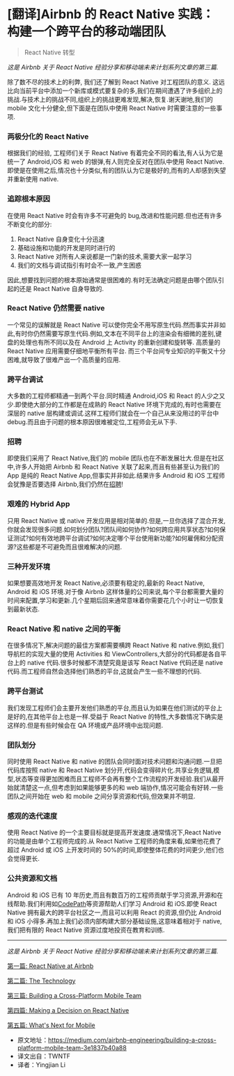 
# [翻译]Airbnb 的 React Native 实践： 构建一个跨平台的移动端团队

> React Native 转型

_这是 Airbnb 关于 React Native 经验分享和移动端未来计划系列文章的第三篇._

除了数不尽的技术上的利弊, 我们还了解到 React Native 对工程团队的意义. 这远比向当前平台中添加一个新库或模式要复杂的多,我们在期间遭遇了许多组织上的挑战.与技术上的挑战不同,组织上的挑战更难发现,解决,恢复.谢天谢地,我们的 mobile 文化十分健全,但下面是在团队中使用 React Native 时需要注意的一些事项.

### 两极分化的 React Native

根据我们的经验, 工程师们关于 React Native 有着完全不同的看法,有人认为它是统一了 Android,iOS 和 web 的银弹,有人则完全反对在团队中使用 React Native.即使是在使用之后,情况也十分类似,有的团队认为它是极好的,而有的人却感到失望并重新使用 native.

### 追踪根本原因

在使用 React Native 时会有许多不可避免的 bug,改进和性能问题.但也还有许多不断变化的部分:

1.  React Native 自身变化十分迅速
2.  基础设施和功能的开发是同时进行的
3.  React Native 对所有人来说都是一门新的技术,需要大家一起学习
4.  我们的文档与调试指引有时会不一致,产生困惑

因此,想要找到问题的根本原始通常是很困难的.有时无法确定问题是由哪个团队引起的还是 React Native 自身导致的.

### React Native 仍然需要 native

一个常见的误解就是 React Native 可以使你完全不用写原生代码.然而事实并非如此,有时你仍然需要写原生代码.例如,文本在不同平台上的渲染会有细微的差别,键盘的处理也有所不同以及在 Android 上 Activity 的重新创建和旋转等. 高质量的 React Native 应用需要仔细地平衡所有平台. 而三个平台间专业知识的平衡又十分困难,就导致了很难产出一个高质量的应用.

### 跨平台调试

大多数的工程师都精通一到两个平台.同时精通 Android,iOS 和 React 的人少之又少.即使绝大部分的工作都是在成熟的 React Native 环境下完成的,有时也需要在深层的 native 层构建或调试.这样工程师们就会在一个自己从来没用过的平台中 debug.而且由于问题的根本原因很难被定位,工程师会无从下手.

### 招聘

即使我们采用了 React Native,我们的 mobile 团队也在不断发展壮大.但是在社区中,许多人开始把 Airbnb 和 React Native 关联了起来,而且有些甚至认为我们的 App 是纯的 React Native App,但事实并非如此.结果许多 Android 和 iOS 工程师会犹豫是否要选择 Airbnb,我们仍然在[招聘](https://www.airbnb.com/careers/departments/engineering)!

### 艰难的 Hybrid App

只用 React Native 或 native 开发应用是相对简单的.但是,一旦你选择了混合开发,你就会发现很多问题.如何划分团队?团队间如何协作?如何跨应用共享状态?如何保证测试?如何有效地跨平台调试?如何决定哪个平台使用新功能?如何雇佣和分配资源?这些都是不可避免而且很难解决的问题.

### 三种开发环境

如果想要高效地开发 React Native,必须要有稳定的,最新的 React Native, Android 和 iOS 环境.对于像 Airbnb 这样体量的公司来说,每个平台都需要大量的时间来配置,学习和更新.几个星期后回来通常意味着你需要花几个小时让一切恢复到最新状态.

### React Native 和 native 之间的平衡

在很多情况下,解决问题的最佳方案都需要横跨 React Native 和 native.例如,我们导航栏的实现大量的使用 Activities 和 ViewControllers,大部分的代码都是各自平台上的 native 代码.很多时候都不清楚究竟是该写 React Native 代码还是 native 代码.而工程师自然会选择他们熟悉的平台,这就会产生一些不理想的代码.

### 跨平台测试

我们发现工程师们会主要开发他们熟悉的平台,而且认为如果在他们测试的平台上是好的,在其他平台上也是一样.受益于 React Native 的特性,大多数情况下确实是这样的.但是有些时候会在 QA 环境或产品环境中出现问题.

### 团队划分

同时使用 React Native 和 native 的团队会同时面对技术问题和沟通问题.一旦把代码库按照 native 和 React Native 划分开,代码会变得碎片化.共享业务逻辑,模型,状态等变得更加困难而且工程师不会再有整个工作流程的开发经验.我们从最开始就清楚这一点,但考虑到如果能够更多的和 web 端协作,情况可能会有好转.一些团队之间开始在 web 和 mobile 之间分享资源和代码,但效果并不明显.

### 感观的迭代速度

使用 React Native 的一个主要目标就是提高开发速度.通常情况下,React Native 的功能是由单个工程师完成的.从 React Native 工程师的角度来看,如果他花费了超过 Android 或 iOS 上开发时间的 50%的时间,即使整体花费的时间更少,他们也会觉得更长.

### 公共资源和文档

Android 和 iOS 已有 10 年历史,而且有数百万的工程师贡献于学习资源,开源和在线帮助.我们利用如[CodePath](https://codepath.com/androidbootcamp)等资源帮助人们学习 Android 和 iOS.即使 React Native 拥有最大的跨平台社区之一,而且可以利用 React 的资源,但仍比 Android 和 iOS 小得多.再加上我们必须内部构建大部分基础设施,这意味着相对于 native,我们把有限的 React Native 资源过度地投资在教育和训练.

---

_这是 Airbnb 关于 React Native 经验分享和移动端未来计划系列文章的第三篇._

[第一篇: React Native at Airbnb](../Airbnb%20的%20React%20Native%20实践：%20概述/README.md)

[第二篇: The Technology](../Airbnb%20的%20React%20Native%20实践：%20技术细节/README.md)

[第三篇: Building a Cross-Platform Mobile Team](../Airbnb%20的%20React%20Native%20实践：%20构建一个跨平台的移动端团队/README.md)

[第四篇: Making a Decision on React Native](../Airbnb%20的%20React%20Native%20实践：%20弃用%20React%20Native/README.md)

[第五篇: What's Next for Mobile](../Airbnb%20的%20React%20Native%20实践：%20移动端发展计划/README.md)

* 原文地址：https://medium.com/airbnb-engineering/building-a-cross-platform-mobile-team-3e1837b40a88
* 译文出自：TWNTF
* 译者：Yingjian Li
